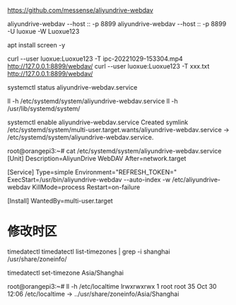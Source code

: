 https://github.com/messense/aliyundrive-webdav

aliyundrive-webdav --host :: -p 8899
aliyundrive-webdav --host :: -p 8899 -U luoxue -W Luoxue123

apt install screen -y

curl --user luoxue:Luoxue123 -T ipc-20221029-153304.mp4 http://127.0.0.1:8899/webdav/
curl --user luoxue:Luoxue123 -T xxx.txt http://127.0.0.1:8899/webdav/




systemctl status aliyundrive-webdav.service

ll -h /etc/systemd/system/aliyundrive-webdav.service
ll -h /usr/lib/systemd/system/

systemctl enable aliyundrive-webdav.service
Created symlink /etc/systemd/system/multi-user.target.wants/aliyundrive-webdav.service → /etc/systemd/system/aliyundrive-webdav.service.


root@orangepi3:~# cat /etc/systemd/system/aliyundrive-webdav.service
[Unit]
Description=AliyunDrive WebDAV
After=network.target

[Service]
Type=simple
Environment="REFRESH_TOKEN="
ExecStart=/usr/bin/aliyundrive-webdav --auto-index -w /etc/aliyundrive-webdav
KillMode=process
Restart=on-failure

[Install]
WantedBy=multi-user.target



# 修改时区
timedatectl
timedatectl list-timezones | grep -i shanghai
/usr/share/zoneinfo/

timedatectl set-timezone Asia/Shanghai


root@orangepi3:~# ll -h /etc/localtime
lrwxrwxrwx 1 root root 35 Oct 30 12:06 /etc/localtime -> ../usr/share/zoneinfo/Asia/Shanghai